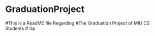 # GraduationProject
#This is a ReadME file Regarding
#The Graduation Project of MIU CS Students
#   G p  
 